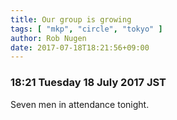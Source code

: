 ```yaml
---
title: Our group is growing
tags: [ "mkp", "circle", "tokyo" ]
author: Rob Nugen
date: 2017-07-18T18:21:56+09:00
---
```


### 18:21 Tuesday 18 July 2017 JST

Seven men in attendance tonight.
